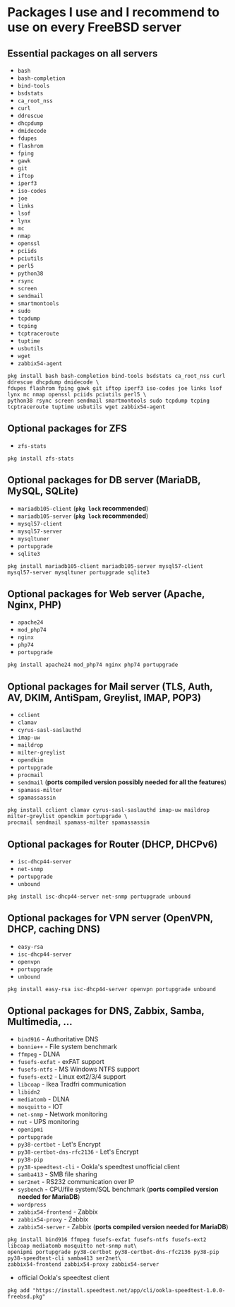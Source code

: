 Packages I use and I recommend to use on every FreeBSD server
===

Essential packages on all servers
---
- `bash`
- `bash-completion`
- `bind-tools`
- `bsdstats`
- `ca_root_nss`
- `curl`
- `ddrescue`
- `dhcpdump`
- `dmidecode`
- `fdupes`
- `flashrom`
- `fping`
- `gawk`
- `git`
- `iftop`
- `iperf3`
- `iso-codes`
- `joe`
- `links`
- `lsof`
- `lynx`
- `mc`
- `nmap`
- `openssl`
- `pciids`
- `pciutils`
- `perl5`
- `python38`
- `rsync`
- `screen`
- `sendmail`
- `smartmontools`
- `sudo`
- `tcpdump`
- `tcping`
- `tcptraceroute`
- `tuptime`
- `usbutils`
- `wget`
- `zabbix54-agent`
```
pkg install bash bash-completion bind-tools bsdstats ca_root_nss curl ddrescue dhcpdump dmidecode \
fdupes flashrom fping gawk git iftop iperf3 iso-codes joe links lsof lynx mc nmap openssl pciids pciutils perl5 \
python38 rsync screen sendmail smartmontools sudo tcpdump tcping tcptraceroute tuptime usbutils wget zabbix54-agent
```


Optional packages for ZFS
---
- `zfs-stats`
```
pkg install zfs-stats
```


Optional packages for DB server (MariaDB, MySQL, SQLite)
---
- `mariadb105-client` (**`pkg lock` recommended**)
- `mariadb105-server` (**`pkg lock` recommended**)
- `mysql57-client`
- `mysql57-server`
- `mysqltuner`
- `portupgrade`
- `sqlite3`
```
pkg install mariadb105-client mariadb105-server mysql57-client mysql57-server mysqltuner portupgrade sqlite3
```


Optional packages for Web server (Apache, Nginx, PHP)
---
- `apache24`
- `mod_php74`
- `nginx`
- `php74`
- `portupgrade`
```
pkg install apache24 mod_php74 nginx php74 portupgrade
```


Optional packages for Mail server (TLS, Auth, AV, DKIM, AntiSpam, Greylist, IMAP, POP3)
---
- `cclient`
- `clamav`
- `cyrus-sasl-saslauthd`
- `imap-uw`
- `maildrop`
- `milter-greylist`
- `opendkim`
- `portupgrade`
- `procmail`
- `sendmail` (**ports compiled version possibly needed for all the features**)
- `spamass-milter`
- `spamassassin`
```
pkg install cclient clamav cyrus-sasl-saslauthd imap-uw maildrop milter-greylist opendkim portupgrade \
procmail sendmail spamass-milter spamassassin
```


Optional packages for Router (DHCP, DHCPv6)
---
- `isc-dhcp44-server`
- `net-snmp`
- `portupgrade`
- `unbound`
```
pkg install isc-dhcp44-server net-snmp portupgrade unbound
```


Optional packages for VPN server (OpenVPN, DHCP, caching DNS)
---
- `easy-rsa`
- `isc-dhcp44-server`
- `openvpn`
- `portupgrade`
- `unbound`
```
pkg install easy-rsa isc-dhcp44-server openvpn portupgrade unbound
```


Optional packages for DNS, Zabbix, Samba, Multimedia, ...
---
- `bind916` - Authoritative DNS
- `bonnie++` - File system benchmark
- `ffmpeg` - DLNA
- `fusefs-exfat` - exFAT support
- `fusefs-ntfs` - MS Windows NTFS support
- `fusefs-ext2` - Linux ext2/3/4 support
- `libcoap` - Ikea Tradfri communication
- `libidn2`
- `mediatomb` - DLNA
- `mosquitto` - IOT
- `net-snmp` - Network monitoring
- `nut` - UPS monitoring
- `openipmi`
- `portupgrade`
- `py38-certbot` - Let's Encrypt
- `py38-certbot-dns-rfc2136` - Let's Encrypt
- `py38-pip`
- `py38-speedtest-cli` - Ookla's speedtest unofficial client
- `samba413` - SMB file sharing
- `ser2net` - RS232 communication over IP
- `sysbench` - CPU/file system/SQL benchmark (**ports compiled version needed for MariaDB**)
- `wordpress`
- `zabbix54-frontend` - Zabbix
- `zabbix54-proxy` - Zabbix
- `zabbix54-server` - Zabbix (**ports compiled version needed for MariaDB**)
```
pkg install bind916 ffmpeg fusefs-exfat fusefs-ntfs fusefs-ext2 libcoap mediatomb mosquitto net-snmp nut\
openipmi portupgrade py38-certbot py38-certbot-dns-rfc2136 py38-pip py38-speedtest-cli samba413 ser2net\
zabbix54-frontend zabbix54-proxy zabbix54-server
```
- official Ookla's speedtest client
```
pkg add "https://install.speedtest.net/app/cli/ookla-speedtest-1.0.0-freebsd.pkg"
```
